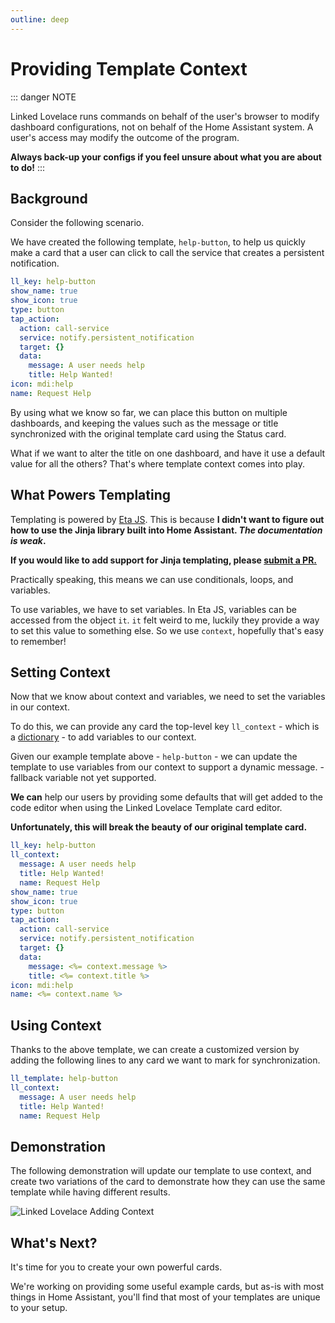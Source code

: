 ```yaml
---
outline: deep
---
```


# Providing Template Context

::: danger NOTE

Linked Lovelace runs commands on behalf of the user's browser to modify dashboard configurations, not on behalf of the Home Assistant system. A user's access may modify the outcome of the program.

__Always back-up your configs if you feel unsure about what you are about to do!__
:::

## Background

Consider the following scenario.

We have created the following template, `help-button`, to help us quickly make a card that a user can click to call the service that creates a persistent notification.

```yaml
ll_key: help-button
show_name: true
show_icon: true
type: button
tap_action:
  action: call-service
  service: notify.persistent_notification
  target: {}
  data:
    message: A user needs help
    title: Help Wanted!
icon: mdi:help
name: Request Help
```

By using what we know so far, we can place this button on multiple dashboards, and keeping the values such as the message or title synchronized with the original template card using the Status card.

What if we want to alter the title on one dashboard, and have it use a default value for all the others? That's where template context comes into play.

## What Powers Templating

Templating is powered by [Eta JS](https://eta.js.org/docs/intro/syntax-cheatsheet). This is because **I didn't want to figure out how to use the Jinja library built into Home Assistant. _The documentation is weak_.**

**If you would like to add support for Jinja templating, please [submit a PR.](https://github.com/daredoes/linked-lovelace-ui/pulls)**

Practically speaking, this means we can use conditionals, loops, and variables.

To use variables, we have to set variables. In Eta JS, variables can be accessed from the object `it`. `it` felt weird to me, luckily they provide a way to set this value to something else. So we use `context`, hopefully that's easy to remember!

## Setting Context

Now that we know about context and variables, we need to set the variables in our context.

To do this, we can provide any card the top-level key `ll_context` - which is a [dictionary](https://gist.github.com/carlessanagustin/50dab6d642e34f8f617d#dictionary) - to add variables to our context.

Given our example template above - `help-button` - we can update the template to use variables from our context to support a dynamic message. - fallback variable not yet supported.

__We can__ help our users by providing some defaults that will get added to the code editor when using the Linked Lovelace Template card editor.

**Unfortunately, this will break the beauty of our original template card.**

```yaml
ll_key: help-button
ll_context:
  message: A user needs help
  title: Help Wanted!
  name: Request Help
show_name: true
show_icon: true
type: button
tap_action:
  action: call-service
  service: notify.persistent_notification
  target: {}
  data:
    message: <%= context.message %>
    title: <%= context.title %>
icon: mdi:help
name: <%= context.name %>
```

## Using Context

Thanks to the above template, we can create a customized version by adding the following lines to any card we want to mark for synchronization.

```yaml
ll_template: help-button
ll_context:
  message: A user needs help
  title: Help Wanted!
  name: Request Help
```

## Demonstration

The following demonstration will update our template to use context, and create two variations of the card to demonstrate how they can use the same template while having different results.

![Linked Lovelace Adding Context](./images/linked-lovelace-adding-context.gif)

## What's Next?

It's time for you to create your own powerful cards.

We're working on providing some useful example cards, but as-is with most things in Home Assistant, you'll find that most of your templates are unique to your setup.
